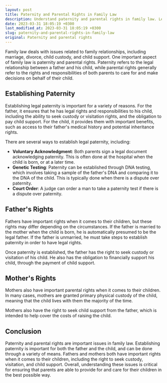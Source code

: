 ```yaml
---
layout: post
title: Paternity and Parental Rights in Family Law
description: Understand paternity and parental rights in family law. Learn about the different types of paternity tests, establishing legal paternity, and the rights of fathers and mothers.
date: 2023-03-31 18:05:19 +0300
last_modified_at: 2023-03-31 18:05:19 +0300
slug: paternity-and-parental-rights-in-family-law
original: Paternity and parental rights
---
```


Family law deals with issues related to family relationships, including marriage, divorce, child custody, and child support. One important aspect of family law is paternity and parental rights. Paternity refers to the legal relationship between a father and his child, while parental rights generally refer to the rights and responsibilities of both parents to care for and make decisions on behalf of their child.

## Establishing Paternity

Establishing legal paternity is important for a variety of reasons. For the father, it ensures that he has legal rights and responsibilities to his child, including the ability to seek custody or visitation rights, and the obligation to pay child support. For the child, it provides them with important benefits, such as access to their father's medical history and potential inheritance rights. 

There are several ways to establish legal paternity, including:

- **Voluntary Acknowledgment**: Both parents sign a legal document acknowledging paternity. This is often done at the hospital when the child is born, or at a later time.
- **Genetic Testing**: Paternity can be established through DNA testing, which involves taking a sample of the father's DNA and comparing it to the DNA of the child. This is typically done when there is a dispute over paternity.
- **Court Order**: A judge can order a man to take a paternity test if there is a dispute over paternity.

## Father's Rights

Fathers have important rights when it comes to their children, but these rights may differ depending on the circumstances. If the father is married to the mother when the child is born, he is automatically presumed to be the legal father. If the father is unmarried, he must take steps to establish paternity in order to have legal rights.

Once paternity is established, the father has the right to seek custody or visitation of his child. He also has the obligation to financially support his child, through the payment of child support.

## Mother's Rights

Mothers also have important parental rights when it comes to their children. In many cases, mothers are granted primary physical custody of the child, meaning that the child lives with them the majority of the time. 

Mothers also have the right to seek child support from the father, which is intended to help cover the costs of raising the child. 

## Conclusion

Paternity and parental rights are important issues in family law. Establishing paternity is important for both the father and the child, and can be done through a variety of means. Fathers and mothers both have important rights when it comes to their children, including the right to seek custody, visitation, and child support. Overall, understanding these issues is critical for ensuring that parents are able to provide for and care for their children in the best possible way.